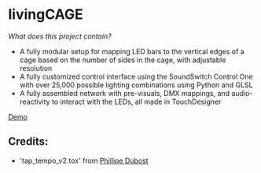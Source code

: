 # livingCAGE

*What does this project contain?*
- A fully modular setup for mapping LED bars to the vertical edges of a cage based on the number of sides in the cage, with adjustable resolution
- A fully customized control interface using the SoundSwitch Control One with over 25,000 possible lighting combinations using Python and GLSL
- A fully assembled network with pre-visuals, DMX mappings, and audio-reactivity to interact with the LEDs, all made in TouchDesigner

[Demo](./demo/LC_demo.mp4)

## Credits:
- 'tap_tempo_v2.tox' from [Phillipe Dubost](https://philippedubost.com/)
